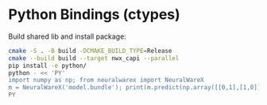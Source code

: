 <!-- SPDX-License-Identifier: Apache-2.0 -->
# Python Bindings (ctypes)

Build shared lib and install package:
```bash
cmake -S . -B build -DCMAKE_BUILD_TYPE=Release
cmake --build build --target nwx_capi --parallel
pip install -e python/
python - << 'PY'
import numpy as np; from neuralwarex import NeuralWareX
m = NeuralWareX('model.bundle'); print(m.predict(np.array([[0,1],[1,0]], float)))
PY
```
